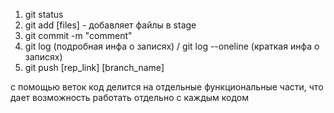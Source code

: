 1. git status
2. git add [files] - добавляет файлы в stage
3. git commit -m "comment"
4. git log (подробная инфа о записях) / git log --oneline (краткая инфа о записях)
5. git push [rep_link] [branch_name]

с помощью веток код делится на отдельные функциональные части, что дает возможность работать отдельно с каждым кодом
 